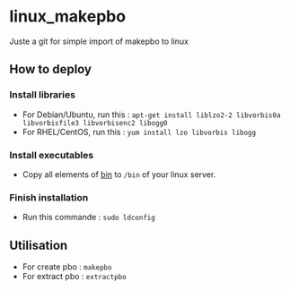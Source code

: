 # linux_makepbo

Juste a git for simple import of makepbo to linux

## How to deploy 

### Install libraries

- For Debian/Ubuntu, run this : ```apt-get install liblzo2-2 libvorbis0a libvorbisfile3 libvorbisenc2 libogg0```
- For RHEL/CentOS, run this : ```yum install lzo libvorbis libogg```

### Install executables

- Copy all elements of [bin](https://github.com/HuetJB/linux_makepbo/tree/main/depbo-tools-0.6.24/bin) to ```/bin``` of your linux server.

### Finish installation 

- Run this commande : ```sudo ldconfig```

## Utilisation

- For create pbo : ```makepbo```
- For extract pbo : ```extractpbo```
